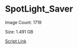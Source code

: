 # SpotLight_Saver

Image Count: 1719

Size: 1.491 GB

[Script Link](https://github.com/liuyal/Archive/blob/master/Python/Utilities/Miscellaneous/spotlight_saver.py)